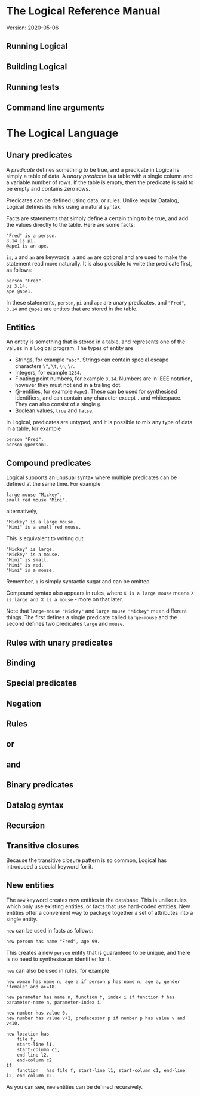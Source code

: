 # The Logical Reference Manual

Version: 2020-05-06

## Running Logical

## Building Logical

## Running tests

## Command line arguments



# The Logical Language

## Unary predicates

A *predicate* defines something to be true, and a predicate in Logical is simply a table of data. A *unary predicate* is a table with a single column and a variable number of rows. If the table is empty, then the predicate is said to be empty and contains zero rows.

Predicates can be defined using data, or rules. Unlike regular Datalog, Logical defines its rules using a natural syntax.

Facts are statements that simply define a certain thing to be true, and add the values directly to the table. Here are some facts:

```
"Fred" is a person.
3.14 is pi.
@ape1 is an ape.
```

`is`, `a` and `an` are keywords. `a` and `an` are optional and are used to make the statement read more naturally. It is also possible to write the predicate first, as follows:

```
person "Fred".
pi 3.14.
ape @ape1.
```

In these statements, `person`, `pi` and `ape` are unary predicates, and `"Fred"`, `3.14` and `@ape1` are entites that are stored in the table.

## Entities

An entity is something that is stored in a table, and represents one of the values in a Logical program. The types of entity are

* Strings, for example `"abc"`. Strings can contain special escape characters `\"`, `\t`, `\n`, `\r`.
* Integers, for example `1234`.
* Floating point numbers, for example `3.14`. Numbers are in IEEE notation, however they must not end in a trailing dot.
* @-entities, for example `@ape1`. These can be used for synthesised identifiers, and can contain any character except `.` and whitespace. They can also consist of a single `@`.
* Boolean values, `true` and `false`.

In Logical, predicates are untyped, and it is possible to mix any type of data in a table, for example

```
person "Fred".
person @person1.
```

## Compound predicates

Logical supports an unusual syntax where multiple predicates can be defined at the same time. For example

```
large mouse "Mickey".
small red mouse "Mini".
```

alternatively,

```
"Mickey" is a large mouse.
"Mini" is a small red mouse.
```

This is equivalent to writing out

```
"Mickey" is large.
"Mickey" is a mouse.
"Mini" is small.
"Mini" is red.
"Mini" is a mouse.
```

Remember, `a` is simply syntactic sugar and can be omitted.

Compound syntax also appears in rules, where `X is a large mouse` means `X is large and X is a mouse` - more on that later.

Note that `large-mouse "Mickey"` and `large mouse "Mickey"` mean different things. The first defines a single predicate called `large-mouse` and the second defines two predicates `large` and `mouse`.

## Rules with unary predicates

## Binding

## Special predicates

## Negation

## Rules

## or

## and

## Binary predicates

## Datalog syntax

## Recursion

## Transitive closures

Because the transitive closure pattern is so common, Logical has introduced a special keyword for it.

## New entities
The `new` keyword creates new entities in the database. This is unlike rules, which only use existing entities, or facts that use hard-coded entities. New entities offer a convenient way to package together a set of attributes into a single entity.

`new` can be used in facts as follows:
```
new person has name "Fred", age 99.
```
This creates a new `person` entity that is guaranteed to be unique, and there is no need to synthesise an identifier for it.

`new` can also be used in rules, for example

```
new woman has name n, age a if person p has name n, age a, gender "female" and a>=18.

new parameter has name n, function f, index i if function f has parameter-name n, parameter-index i.

new number has value 0.
new number has value v+1, predecessor p if number p has value v and v<10.

new location has
    file f,
    start-line l1,
    start-column c1,
    end-line l2,
    end-column c2
if
    function _ has file f, start-line l1, start-column c1, end-line l2, end-column c2.
```
As you can see, `new` entities can be defined recursively.